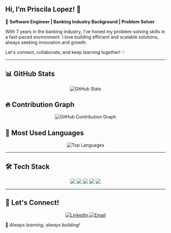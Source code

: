 ## Hi, I’m Priscila Lopez! 👋

🚀 **Software Engineer | Banking Industry Background | Problem Solver**

With 7 years in the banking industry, I’ve honed my problem-solving skills in a fast-paced environment. I love building efficient and scalable solutions, always seeking innovation and growth.

Let's connect, collaborate, and keep learning together! ✨

---

## 📊 GitHub Stats

<div align="center">
  <img src="https://github-readme-stats.vercel.app/api?username=Priscilalopezbrito&show_icons=true&theme=merko&count_private=true" alt="GitHub Stats"/>
</div>

## 🔥 Contribution Graph

<div align="center">
  <img src="https://github-readme-activity-graph.vercel.app/graph?username=Priscilalopezbrito&theme=github-dark-blue" alt="GitHub Contribution Graph"/>
</div>

## 🚀 Most Used Languages

<div align="center">
  <img src="https://github-readme-stats.vercel.app/api/top-langs/?username=Priscilalopezbrito&langs_count=6&theme=merko&layout=compact&hide=Jupyter%20Notebook&include_titles=false&custom_title=Most%20Used%20Languages" alt="Top Languages"/>
</div>

---

## 🛠 Tech Stack

<p align="center">
  <img src="https://img.shields.io/badge/Python-20C6C3?style=for-the-badge&logo=python&logoColor=white" />
  <img src="https://img.shields.io/badge/C-5929AD?style=for-the-badge&logo=c&logoColor=white" />
  <img src="https://img.shields.io/badge/HTML5-FF6AC1?style=for-the-badge&logo=html5&logoColor=white" />
  <img src="https://img.shields.io/badge/CSS3-20C6C3?style=for-the-badge&logo=css3&logoColor=white" />
  <img src="https://img.shields.io/badge/JavaScript-9A5DC6?style=for-the-badge&logo=javascript&logoColor=black" />
</p>

---

## 👤 Let's Connect!

<p align="center">
  <a href="https://www.linkedin.com/in/priscila-lopez-brito">
    <img src="https://img.shields.io/badge/LinkedIn-20C6C3?style=for-the-badge&logo=linkedin" alt="LinkedIn" />
  </a>
  <a href="mailto:prisscilalb@gmail.com">
    <img src="https://img.shields.io/badge/Email-9A5DC6?style=for-the-badge&logo=gmail" alt="Email" />
  </a>
</p>

🚀 _Always learning, always building!_

